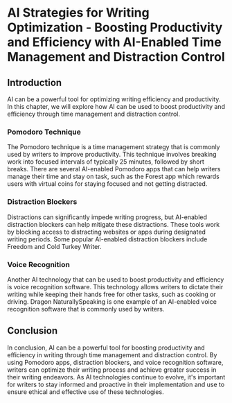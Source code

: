 AI Strategies for Writing Optimization - Boosting Productivity and Efficiency with AI-Enabled Time Management and Distraction Control
================================================================================================================================================

Introduction
------------

AI can be a powerful tool for optimizing writing efficiency and productivity. In this chapter, we will explore how AI can be used to boost productivity and efficiency through time management and distraction control.

### Pomodoro Technique

The Pomodoro technique is a time management strategy that is commonly used by writers to improve productivity. This technique involves breaking work into focused intervals of typically 25 minutes, followed by short breaks. There are several AI-enabled Pomodoro apps that can help writers manage their time and stay on task, such as the Forest app which rewards users with virtual coins for staying focused and not getting distracted.

### Distraction Blockers

Distractions can significantly impede writing progress, but AI-enabled distraction blockers can help mitigate these distractions. These tools work by blocking access to distracting websites or apps during designated writing periods. Some popular AI-enabled distraction blockers include Freedom and Cold Turkey Writer.

### Voice Recognition

Another AI technology that can be used to boost productivity and efficiency is voice recognition software. This technology allows writers to dictate their writing while keeping their hands free for other tasks, such as cooking or driving. Dragon NaturallySpeaking is one example of an AI-enabled voice recognition software that is commonly used by writers.

Conclusion
----------

In conclusion, AI can be a powerful tool for boosting productivity and efficiency in writing through time management and distraction control. By using Pomodoro apps, distraction blockers, and voice recognition software, writers can optimize their writing process and achieve greater success in their writing endeavors. As AI technologies continue to evolve, it's important for writers to stay informed and proactive in their implementation and use to ensure ethical and effective use of these technologies.
